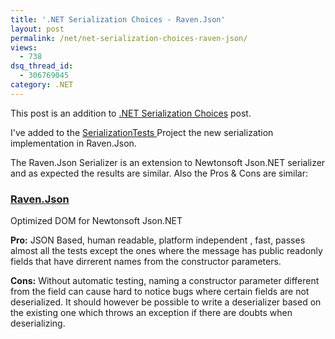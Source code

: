 ```yaml
---
title: '.NET Serialization Choices - Raven.Json'
layout: post
permalink: /net/net-serialization-choices-raven-json/
views:
  - 738
dsq_thread_id:
  - 306769045
category: .NET
---
```

This post is an addition to [.NET Serialization Choices][1] post.

I've added to the [SerializationTests ][2] Project the new serialization implementation in Raven.Json.

The Raven.Json Serializer is an extension to Newtonsoft Json.NET serializer and as expected the results are similar. Also the Pros & Cons are similar:

### [Raven.Json][3]

Optimized DOM for Newtonsoft Json.NET

**Pro:** JSON Based, human readable, platform independent , fast, passes almost all the tests except the ones where the message has public readonly fields that have dirrerent names from the constructor parameters.

**Cons:** Without automatic testing, naming a constructor parameter different from the field can cause hard to notice bugs where certain fields are not deserialized. It should however be possible to write a deserializer based on the existing one which throws an exception if there are doubts when deserializing.

 [1]: http://www.erata.net/net/net-serialization-choices/ ".NET Serialization Choices"
 [2]: https://github.com/etishor/SerializationTests "Serialization Tests"
 [3]: https://github.com/ravendb/Raven.Json "Raven.Json"